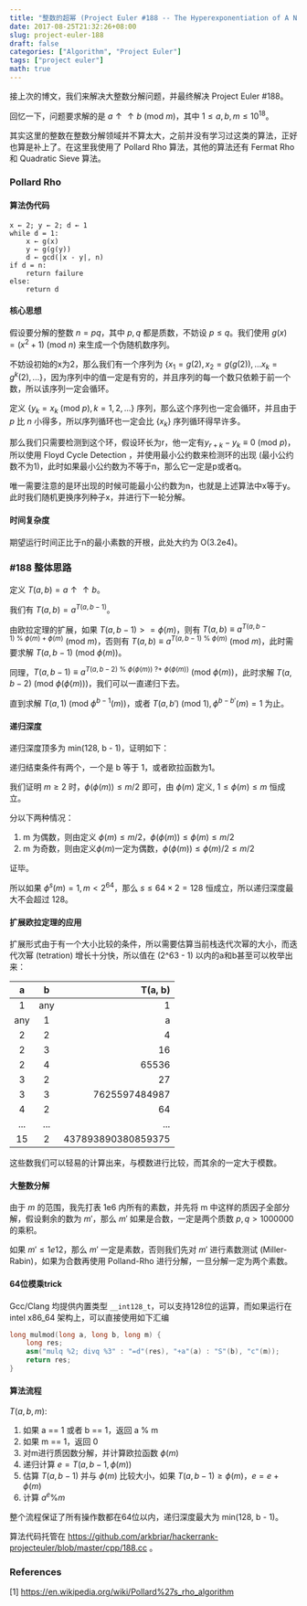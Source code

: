 ```yaml
---
title: "整数的超幂 (Project Euler #188 -- The Hyperexponentiation of A Number)"
date: 2017-08-25T21:32:26+08:00
slug: project-euler-188
draft: false
categories: ["Algorithm", "Project Euler"]
tags: ["project euler"]
math: true
---
```


接上次的博文，我们来解决大整数分解问题，并最终解决 Project Euler #188。

回忆一下，问题要求解的是 $a\uparrow\uparrow b \ (\textrm{mod} \ m)$，其中 $1 \le a, b, m \le 10^{18}$。

其实这里的整数在整数分解领域并不算太大，之前并没有学习过这类的算法，正好也算是补上了。在这里我使用了 Pollard Rho 算法，其他的算法还有 Fermat Rho 和 Quadratic Sieve 算法。

<!--more-->

### Pollard Rho

#### 算法伪代码

```
x ← 2; y ← 2; d ← 1
while d = 1:
    x ← g(x)
    y ← g(g(y))
    d ← gcd(|x - y|, n)
if d = n: 
    return failure
else:
    return d
```

#### 核心思想

假设要分解的整数 $n = pq$，其中 $p, q$ 都是质数，不妨设 $p \le q$。我们使用 $g(x) = (x^2 + 1) \ (\textrm{mod} \ n)$ 来生成一个伪随机数序列。

不妨设初始的x为2，那么我们有一个序列为 $\{x_1 = g(2), x_2 = g(g(2)), ... x_k = g^k(2),...\}$，因为序列中的值一定是有穷的，并且序列的每一个数只依赖于前一个数，所以该序列一定会循环。

定义 $\{y_k = x_k\ (\textrm{mod} \ p), k = 1, 2, ...\}$ 序列，那么这个序列也一定会循环，并且由于 $p$ 比 $n$ 小得多，所以序列循环也一定会比 $\{x_k\}$ 序列循环得早许多。

那么我们只需要检测到这个环，假设环长为r，他一定有$y_{r+k} - y_{k} \equiv 0 \ (\textrm{mod} \ p)$，所以使用 Floyd Cycle Detection ，并使用最小公约数来检测环的出现 (最小公约数不为1)，此时如果最小公约数为不等于n，那么它一定是p或者q。

唯一需要注意的是环出现的时候可能最小公约数为n，也就是上述算法中x等于y。此时我们随机更换序列种子x，并进行下一轮分解。

#### 时间复杂度

期望运行时间正比于n的最小素数的开根，此处大约为 O(3.2e4)。

### #188 整体思路

定义 $T(a, b) = a\uparrow\uparrow b$。

我们有 $T(a, b) = a^{T(a, b - 1)}$。

由欧拉定理的扩展，如果 $T(a, b - 1) >= \phi(m)$，则有 $T(a,b) \equiv a^{T(a, b - 1) \ \%\  \phi(m) + \phi(m)} \ (\textrm{mod} \ m)$，否则有 $T(a,b) \equiv a^{T(a, b - 1) \ \%\  \phi(m)} \ (\textrm{mod} \ m)$，此时需要求解 $T(a, b - 1) \ (\textrm{mod}\ \phi(m))$。

同理，$T(a, b - 1) \equiv a^{T(a, b - 2) \ \%\  \phi(\phi(m))\ ?+\ \phi(\phi(m))} \ (\textrm{mod} \ \phi(m))$，此时求解 $T(a, b - 2) \ (\textrm{mod}\ \phi(\phi(m)))$，我们可以一直递归下去。

直到求解 $T(a, 1)\ (\textrm{mod} \ \phi^{b - 1}(m))$，或者 $T(a, b') \ (\textrm{mod} \ 1), \phi^{b - b'}(m) = 1$ 为止。

#### 递归深度

递归深度顶多为 min(128, b - 1)，证明如下：

递归结束条件有两个，一个是 b 等于 1，或者欧拉函数为1。

我们证明 $m \ge 2$ 时，$\phi(\phi(m)) \le m/2$ 即可，由 $\phi(m)$ 定义, $1 \le \phi(m) \le m$ 恒成立。

分以下两种情况：

1. m 为偶数，则由定义 $\phi(m) \le m / 2$，$\phi(\phi(m)) \le \phi(m) \le m / 2$
2. m 为奇数，则由定义$\phi(m)$一定为偶数，$\phi(\phi(m)) \le \phi(m) / 2 \le m / 2$

证毕。

所以如果 $\phi^{s}(m) = 1, m < 2^{64}$，那么 $s \le 64 \times 2 = 128$ 恒成立，所以递归深度最大不会超过 128。

#### 扩展欧拉定理的应用

扩展形式由于有一个大小比较的条件，所以需要估算当前栈迭代次幂的大小，而迭代次幂 (tetration) 增长十分快，所以值在 (2^63 - 1) 以内的a和b甚至可以枚举出来：

a | b | T(a, b)
:----: | :----: | -----:
1 | any | 1
any | 1 | a
2 | 2 | 4
2 | 3 | 16
2 | 4 | 65536
3 | 2 | 27
3 | 3 | 7625597484987
4 | 2 | 64
... | ... |...
15| 2 | 437893890380859375

这些数我们可以轻易的计算出来，与模数进行比较，而其余的一定大于模数。

#### 大整数分解

由于 $m$ 的范围，我先打表 1e6 内所有的素数，并先将 m 中这样的质因子全部分解，假设剩余的数为 $m'$，那么 $m'$ 如果是合数，一定是两个质数 $p, q \gt 1000000$ 的乘积。

如果 $m' \le 1e12$，那么 $m'$ 一定是素数，否则我们先对 $m'$ 进行素数测试 (Miller-Rabin)，如果为合数再使用 Polland-Rho 进行分解，一旦分解一定为两个素数。 

#### 64位模乘trick

Gcc/Clang 均提供内置类型 `__int128_t`，可以支持128位的运算，而如果运行在 intel x86_64 架构上，可以直接使用如下汇编

```cpp
long mulmod(long a, long b, long m) {
    long res;
    asm("mulq %2; divq %3" : "=d"(res), "+a"(a) : "S"(b), "c"(m));
    return res;
}
```

#### 算法流程

$T(a, b, m)$:

1. 如果 a == 1 或者 b == 1，返回 a % m
2. 如果 m == 1，返回 0
3. 对m进行质因数分解，并计算欧拉函数 $\phi(m)$
4. 递归计算 $e = T(a, b - 1, \phi(m))$
5. 估算 $T(a, b - 1)$ 并与 $\phi(m)$ 比较大小，如果 $T(a, b - 1) \ge \phi(m)$，$e = e + \phi(m)$
6. 计算 $a ^ e \% m$

整个流程保证了所有操作数都在64位以内，递归深度最大为 min(128, b - 1)。

算法代码托管在 https://github.com/arkbriar/hackerrank-projecteuler/blob/master/cpp/188.cc 。


### References

[1] https://en.wikipedia.org/wiki/Pollard%27s_rho_algorithm



